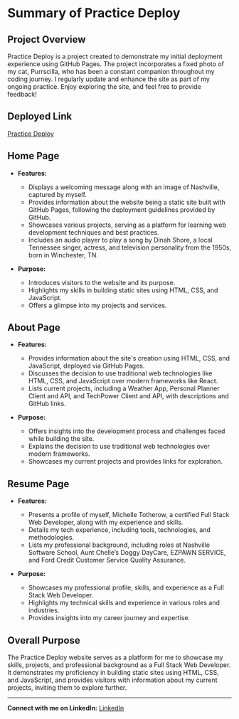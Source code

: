 # Summary of Practice Deploy

## Project Overview

Practice Deploy is a project created to demonstrate my initial deployment experience using GitHub Pages. The project incorporates a fixed photo of my cat, Purrscilla, who has been a constant companion throughout my coding journey. I regularly update and enhance the site as part of my ongoing practice. Enjoy exploring the site, and feel free to provide feedback!

## Deployed Link

[Practice Deploy](https://thechelle13.github.io/)

## Home Page

- **Features:**
  - Displays a welcoming message along with an image of Nashville, captured by myself.
  - Provides information about the website being a static site built with GitHub Pages, following the deployment guidelines provided by GitHub.
  - Showcases various projects, serving as a platform for learning web development techniques and best practices.
  - Includes an audio player to play a song by Dinah Shore, a local Tennessee singer, actress, and television personality from the 1950s, born in Winchester, TN.

- **Purpose:** 
  - Introduces visitors to the website and its purpose.
  - Highlights my skills in building static sites using HTML, CSS, and JavaScript.
  - Offers a glimpse into my projects and services.

## About Page

- **Features:**
  - Provides information about the site's creation using HTML, CSS, and JavaScript, deployed via GitHub Pages.
  - Discusses the decision to use traditional web technologies like HTML, CSS, and JavaScript over modern frameworks like React.
  - Lists current projects, including a Weather App, Personal Planner Client and API, and TechPower Client and API, with descriptions and GitHub links.

- **Purpose:** 
  - Offers insights into the development process and challenges faced while building the site.
  - Explains the decision to use traditional web technologies over modern frameworks.
  - Showcases my current projects and provides links for exploration.

## Resume Page

- **Features:**
  - Presents a profile of myself, Michelle Totherow, a certified Full Stack Web Developer, along with my experience and skills.
  - Details my tech experience, including tools, technologies, and methodologies.
  - Lists my professional background, including roles at Nashville Software School, Aunt Chelle’s Doggy DayCare, EZPAWN SERVICE, and Ford Credit Customer Service Quality Assurance.

- **Purpose:** 
  - Showcases my professional profile, skills, and experience as a Full Stack Web Developer.
  - Highlights my technical skills and experience in various roles and industries.
  - Provides insights into my career journey and expertise.

## Overall Purpose

The Practice Deploy website serves as a platform for me to showcase my skills, projects, and professional background as a Full Stack Web Developer. It demonstrates my proficiency in building static sites using HTML, CSS, and JavaScript, and provides visitors with information about my current projects, inviting them to explore further.

---

**Connect with me on LinkedIn:** [LinkedIn](https://www.linkedin.com/in/michelletotherow/)
